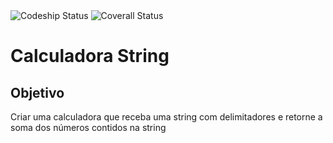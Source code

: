 <img src="https://img.shields.io/codeship/943fd880-b3fc-0132-f772-2aa0bd32b09d/master.svg" alt="Codeship Status">
<img src="https://img.shields.io/coveralls/pablobender/dojo-calculadora-string/master.svg" alt="Coverall Status">

# Calculadora String

## Objetivo

Criar uma calculadora que receba uma string com delimitadores e retorne a soma dos números contidos na string

